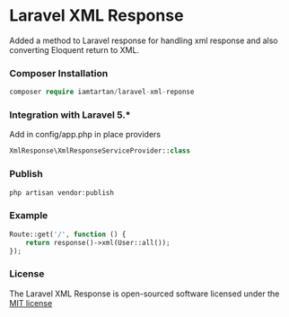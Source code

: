 # Laravel XML Response
Added a method to Laravel response for handling xml response and also converting Eloquent return to XML.

### Composer Installation

```php
composer require iamtartan/laravel-xml-reponse
```

### Integration with Laravel 5.*

Add in config/app.php in place providers

```php
XmlResponse\XmlResponseServiceProvider::class
```

### Publish

```php
php artisan vendor:publish
```

### Example
```php
Route::get('/', function () {
    return response()->xml(User::all());
});
```

### License

The Laravel XML Response is open-sourced software licensed under the [MIT license](http://opensource.org/licenses/MIT)
